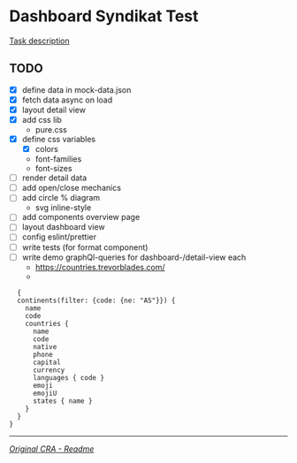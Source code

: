 
# Dashboard Syndikat Test

[Task description]('./docs/task.pdf)

## TODO

- [x] define data in mock-data.json
- [x] fetch data async on load
- [x] layout detail view
- [x] add css lib
  - pure.css
- [x] define css variables
  - [x] colors
  - font-families
  - font-sizes
- [ ] render detail data
- [ ] add open/close mechanics
- [ ] add circle % diagram
  - svg inline-style
- [ ] add components overview page
- [ ] layout dashboard view
- [ ] config eslint/prettier
- [ ] write tests (for format component)
- [ ] write demo graphQl-queries for dashboard-/detail-view each
  - https://countries.trevorblades.com/
  -  
```
  {
  continents(filter: {code: {ne: "AS"}}) {
  	name
    code
    countries {
      name
      code
      native
      phone
      capital
      currency
      languages { code }
      emoji
      emojiU
      states { name }
    }
  }
}
```

---

[*Original CRA - Readme*](./docs/README%20CRA.md)
